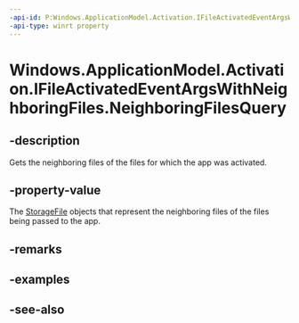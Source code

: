 ```yaml
---
-api-id: P:Windows.ApplicationModel.Activation.IFileActivatedEventArgsWithNeighboringFiles.NeighboringFilesQuery
-api-type: winrt property
---
```


<!-- Property syntax
public Windows.Storage.Search.StorageFileQueryResult NeighboringFilesQuery { get; }
-->

# Windows.ApplicationModel.Activation.IFileActivatedEventArgsWithNeighboringFiles.NeighboringFilesQuery

## -description
Gets the neighboring files of the files for which the app was activated.

## -property-value
The [StorageFile](../windows.storage/storagefile.md) objects that represent the neighboring files of the files being passed to the app.

## -remarks

## -examples

## -see-also
